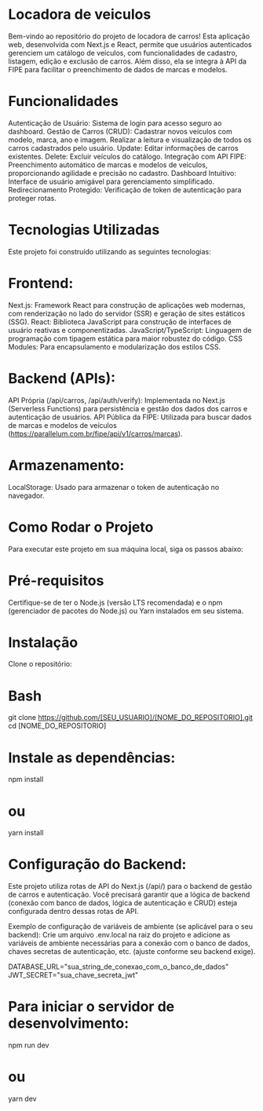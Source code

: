 # Locadora de veiculos
Bem-vindo ao repositório do projeto de locadora de carros! Esta aplicação web, desenvolvida com Next.js e React, permite que usuários autenticados gerenciem um catálogo de veículos, com funcionalidades de cadastro, listagem, edição e exclusão de carros. Além disso, ela se integra à API da FIPE para facilitar o preenchimento de dados de marcas e modelos.

# Funcionalidades
Autenticação de Usuário: Sistema de login para acesso seguro ao dashboard.
Gestão de Carros (CRUD):
Cadastrar novos veículos com modelo, marca, ano e imagem.
Realizar a leitura e visualização de todos os carros cadastrados pelo usuário.
Update: Editar informações de carros existentes.
Delete: Excluir veículos do catálogo.
Integração com API FIPE: Preenchimento automático de marcas e modelos de veículos, proporcionando agilidade e precisão no cadastro.
Dashboard Intuitivo: Interface de usuário amigável para gerenciamento simplificado.
Redirecionamento Protegido: Verificação de token de autenticação para proteger rotas.

# Tecnologias Utilizadas
Este projeto foi construído utilizando as seguintes tecnologias:

# Frontend:
Next.js: Framework React para construção de aplicações web modernas, com renderização no lado do servidor (SSR) e geração de sites estáticos (SSG).
React: Biblioteca JavaScript para construção de interfaces de usuário reativas e componentizadas.
JavaScript/TypeScript: Linguagem de programação com tipagem estática para maior robustez do código.
CSS Modules: Para encapsulamento e modularização dos estilos CSS.

# Backend (APIs):
API Própria (/api/carros, /api/auth/verify): Implementada no Next.js (Serverless Functions) para persistência e gestão dos dados dos carros e autenticação de usuários.
API Pública da FIPE: Utilizada para buscar dados de marcas e modelos de veículos (https://parallelum.com.br/fipe/api/v1/carros/marcas).

# Armazenamento:
LocalStorage: Usado para armazenar o token de autenticação no navegador.

# Como Rodar o Projeto
Para executar este projeto em sua máquina local, siga os passos abaixo:

# Pré-requisitos
Certifique-se de ter o Node.js (versão LTS recomendada) e o npm (gerenciador de pacotes do Node.js) ou Yarn instalados em seu sistema.

# Instalação
Clone o repositório:

# Bash

git clone https://github.com/[SEU_USUARIO]/[NOME_DO_REPOSITORIO].git
cd [NOME_DO_REPOSITORIO]

# Instale as dependências:
npm install
# ou
yarn install

# Configuração do Backend:
Este projeto utiliza rotas de API do Next.js (/api/) para o backend de gestão de carros e autenticação. Você precisará garantir que a lógica de backend (conexão com banco de dados, lógica de autenticação e CRUD) esteja configurada dentro dessas rotas de API.

Exemplo de configuração de variáveis de ambiente (se aplicável para o seu backend):
Crie um arquivo .env.local na raiz do projeto e adicione as variáveis de ambiente necessárias para a conexão com o banco de dados, chaves secretas de autenticação, etc. (ajuste conforme seu backend exige).

DATABASE_URL="sua_string_de_conexao_com_o_banco_de_dados"
JWT_SECRET="sua_chave_secreta_jwt"

# Para iniciar o servidor de desenvolvimento:
npm run dev
# ou
yarn dev
